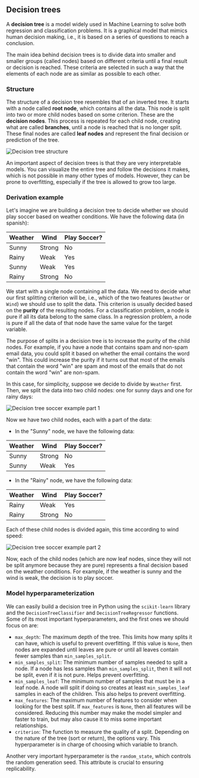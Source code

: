 ## Decision trees

A **decision tree** is a model widely used in Machine Learning to solve both regression and classification problems. It is a graphical model that mimics human decision making, i.e., it is based on a series of questions to reach a conclusion.

The main idea behind decision trees is to divide data into smaller and smaller groups (called nodes) based on different criteria until a final result or decision is reached. These criteria are selected in such a way that the elements of each node are as similar as possible to each other.

### Structure

The structure of a decision tree resembles that of an inverted tree. It starts with a node called **root node**, which contains all the data. This node is split into two or more child nodes based on some criterion. These are the **decision nodes**. This process is repeated for each child node, creating what are called **branches**, until a node is reached that is no longer split. These final nodes are called **leaf nodes** and represent the final decision or prediction of the tree.

![Decision tree structure](https://github.com/4GeeksAcademy/machine-learning-content/blob/master/assets/decision_tree_structure.jpg?raw=true)

An important aspect of decision trees is that they are very interpretable models. You can visualize the entire tree and follow the decisions it makes, which is not possible in many other types of models. However, they can be prone to overfitting, especially if the tree is allowed to grow too large.

### Derivation example

Let's imagine we are building a decision tree to decide whether we should play soccer based on weather conditions. We have the following data (in spanish):

| Weather | Wind | Play Soccer?  |
|---------|------|-----------------|
| Sunny   | Strong | No             |
| Rainy   | Weak  | Yes             |
| Sunny   | Weak  | Yes             |
| Rainy   | Strong | No             |

We start with a single node containing all the data. We need to decide what our first splitting criterion will be, i.e., which of the two features (`Weather` or `Wind`) we should use to split the data. This criterion is usually decided based on the **purity** of the resulting nodes. For a classification problem, a node is pure if all its data belong to the same class. In a regression problem, a node is pure if all the data of that node have the same value for the target variable.

The purpose of splits in a decision tree is to increase the purity of the child nodes. For example, if you have a node that contains spam and non-spam email data, you could split it based on whether the email contains the word "win". This could increase the purity if it turns out that most of the emails that contain the word "win" are spam and most of the emails that do not contain the word "win" are non-spam.

In this case, for simplicity, suppose we decide to divide by `Weather` first. Then, we split the data into two child nodes: one for sunny days and one for rainy days:

![Decision tree soccer example part 1](https://github.com/4GeeksAcademy/machine-learning-content/blob/master/assets/starting_tree.png?raw=true)

Now we have two child nodes, each with a part of the data:

- In the "Sunny" node, we have the following data:

| Weather | Wind | Play Soccer?  |
|---------|------|-----------------|
| Sunny   | Strong | No             |
| Sunny   | Weak  | Yes             |

- In the "Rainy" node, we have the following data:

| Weather | Wind | Play Soccer?  |
|---------|------|-----------------|
| Rainy   | Weak | Yes             |
| Rainy   | Strong  | No           |

Each of these child nodes is divided again, this time according to wind speed:

![Decision tree soccer example part 2](https://github.com/4GeeksAcademy/machine-learning-content/blob/master/assets/derivated_tree.png?raw=true)

Now, each of the child nodes (which are now leaf nodes, since they will not be split anymore because they are pure) represents a final decision based on the weather conditions. For example, if the weather is sunny and the wind is weak, the decision is to play soccer.

### Model hyperparameterization

We can easily build a decision tree in Python using the `scikit-learn` library and the `DecisionTreeClassifier` and `DecisionTreeRegressor` functions. Some of its most important hyperparameters, and the first ones we should focus on are:

- `max_depth`: The maximum depth of the tree. This limits how many splits it can have, which is useful to prevent overfitting. If this value is `None`, then nodes are expanded until leaves are pure or until all leaves contain fewer samples than `min_samples_split`.
- `min_samples_split`: The minimum number of samples needed to split a node. If a node has less samples than `min_samples_split`, then it will not be split, even if it is not pure. Helps prevent overfitting.
- `min_samples_leaf`: The minimum number of samples that must be in a leaf node. A node will split if doing so creates at least `min_samples_leaf` samples in each of the children. This also helps to prevent overfitting.
- `max_features`: The maximum number of features to consider when looking for the best split. If `max_features` is `None`, then all features will be considered. Reducing this number may make the model simpler and faster to train, but may also cause it to miss some important relationships.
- `criterion`: The function to measure the quality of a split. Depending on the nature of the tree (sort or return), the options vary. This hyperparameter is in charge of choosing which variable to branch.

Another very important hyperparameter is the `random_state`, which controls the random generation seed. This attribute is crucial to ensuring replicability.
